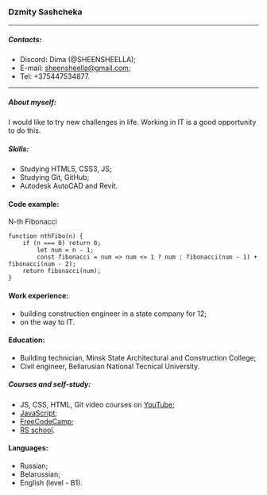 ### Dzmity Sashcheka
---
##### Contacts:
* Discord: Dima (@SHEENSHEELLA);
* E-mail: sheensheella@gmail.com;
* Tel: +375447534877.
---

##### About myself:
I would like to try new challenges in life. Working in IT is a good opportunity to do this. 


##### Skills:
* Studying HTML5, CSS3, JS;
* Studying Git, GitHub;
* Autodesk AutoCAD and Revit.

#### Code example:
N-th Fibonacci
```
function nthFibo(n) {
    if (n === 0) return 0;
        let num = n - 1;
        const fibonacci = num => num <= 1 ? num : fibonacci(num - 1) + fibonacci(num - 2);
    return fibonacci(num);  
}
```
#### Work experience:
- building construction engineer in a state company for 12;
- on the way to IT. 

#### Education:
* Building technician, Minsk State Architectural and Construction College;
* Civil engineer, Bellarusian National Tecnical University.
##### Courses and self-study:
* JS, CSS, HTML, Git video courses on [YouTube](https://www.youtube.com/);
* [JavaScript](https://learn.javascript.ru);
* [FreeCodeCamp](https://www.freecodecamp.org);
* [RS school](https://rs.school/).

#### Languages:
- Russian;
- Belarussian;
- English (level - B1).